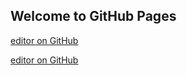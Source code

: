 ## Welcome to GitHub Pages

[editor on GitHub](https://github.com/rainsun007/rainsun007.github.io/edit/main/index.md)

[editor on GitHub](https://github.com/rainsun007/rainsun007.github.io/edit/main/index.md)
